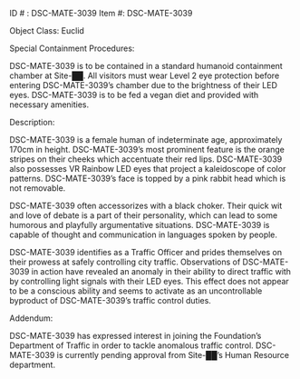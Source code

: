 ID # : DSC-MATE-3039
Item #: DSC-MATE-3039

Object Class: Euclid

Special Containment Procedures:

DSC-MATE-3039 is to be contained in a standard humanoid containment chamber at Site-██. All visitors must wear Level 2 eye protection before entering DSC-MATE-3039’s chamber due to the brightness of their LED eyes. DSC-MATE-3039 is to be fed a vegan diet and provided with necessary amenities.

Description:

DSC-MATE-3039 is a female human of indeterminate age, approximately 170cm in height. DSC-MATE-3039’s most prominent feature is the orange stripes on their cheeks which accentuate their red lips. DSC-MATE-3039 also possesses VR Rainbow LED eyes that project a kaleidoscope of color patterns. DSC-MATE-3039’s face is topped by a pink rabbit head which is not removable.

DSC-MATE-3039 often accessorizes with a black choker. Their quick wit and love of debate is a part of their personality, which can lead to some humorous and playfully argumentative situations. DSC-MATE-3039 is capable of thought and communication in languages spoken by people.

DSC-MATE-3039 identifies as a Traffic Officer and prides themselves on their prowess at safely controlling city traffic. Observations of DSC-MATE-3039 in action have revealed an anomaly in their ability to direct traffic with by controlling light signals with their LED eyes. This effect does not appear to be a conscious ability and seems to activate as an uncontrollable byproduct of DSC-MATE-3039’s traffic control duties.

Addendum:

DSC-MATE-3039 has expressed interest in joining the Foundation’s Department of Traffic in order to tackle anomalous traffic control. DSC-MATE-3039 is currently pending approval from Site-██’s Human Resource department.